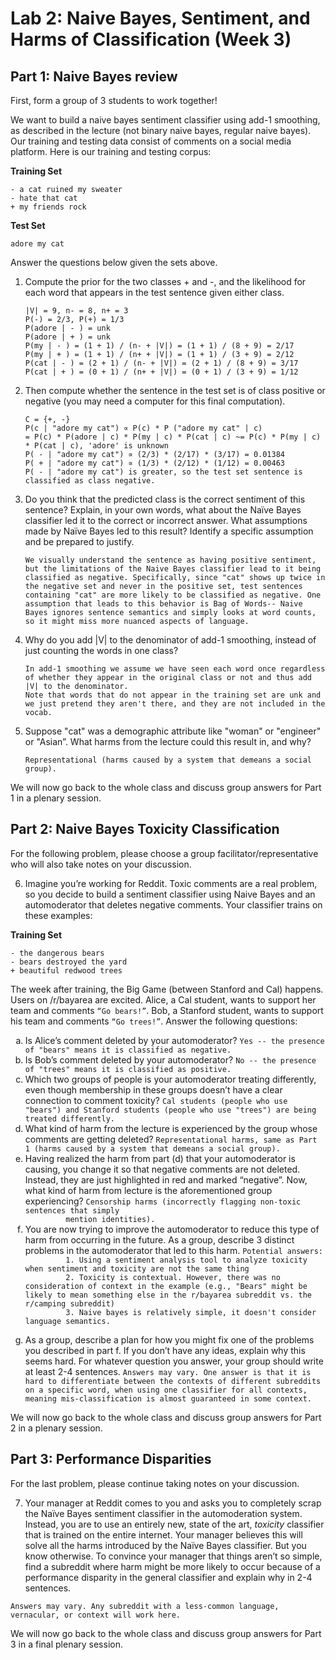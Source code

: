 # Lab 2: Naive Bayes, Sentiment, and Harms of Classification (Week 3)

## Part 1: Naive Bayes review

First, form a group of 3 students to work together!

We want to build a naive bayes sentiment classifier using add-1 smoothing, as described in the lecture (not binary naive bayes, regular naive bayes). Our training and testing data consist of comments on a social media platform. Here is our training and testing corpus:

**Training Set**

    - a cat ruined my sweater
    - hate that cat
    + my friends rock

**Test Set**

    adore my cat

Answer the questions below given the sets above.

1. Compute the prior for the two classes + and -, and the likelihood for each word that appears in the test sentence given either class.
   ```
   |V| = 9, n- = 8, n+ = 3
   P(-) = 2/3, P(+) = 1/3
   P(adore | - ) = unk
   P(adore | + ) = unk
   P(my | - ) = (1 + 1) / (n- + |V|) = (1 + 1) / (8 + 9) = 2/17
   P(my | + ) = (1 + 1) / (n+ + |V|) = (1 + 1) / (3 + 9) = 2/12
   P(cat | - ) = (2 + 1) / (n- + |V|) = (2 + 1) / (8 + 9) = 3/17
   P(cat | + ) = (0 + 1) / (n+ + |V|) = (0 + 1) / (3 + 9) = 1/12
   ```

2. Then compute whether the sentence in the test set is of class positive or negative (you may need a computer for this final computation).
   ```
   C = {+, -}
   P(c | "adore my cat") ∝ P(c) * P ("adore my cat" | c)
   = P(c) * P(adore | c) * P(my | c) * P(cat | c) ~= P(c) * P(my | c) * P(cat | c), 'adore' is unknown
   P( - | "adore my cat") ∝ (2/3) * (2/17) * (3/17) = 0.01384
   P( + | "adore my cat") ∝ (1/3) * (2/12) * (1/12) = 0.00463
   P( - | "adore my cat") is greater, so the test set sentence is classified as class negative.
   ```

3. Do you think that the predicted class is the correct sentiment of this sentence? Explain, in your own words, what about the Naïve Bayes classifier led it to the correct or incorrect answer. What assumptions made by Naïve Bayes led to this result? Identify a specific assumption and be prepared to justify.
   ```
   We visually understand the sentence as having positive sentiment, but the limitations of the Naive Bayes classifier lead to it being classified as negative. Specifically, since "cat" shows up twice in the negative set and never in the positive set, test sentences containing "cat" are more likely to be classified as negative. One assumption that leads to this behavior is Bag of Words-- Naive Bayes ignores sentence semantics and simply looks at word counts, so it might miss more nuanced aspects of language.
   ```

4. Why do you add |V| to the denominator of add-1 smoothing, instead of just counting the words in one class?
   ```
   In add-1 smoothing we assume we have seen each word once regardless of whether they appear in the original class or not and thus add |V| to the denominator. 
   Note that words that do not appear in the training set are unk and we just pretend they aren't there, and they are not included in the vocab. 
   ```

5. Suppose "cat" was a demographic attribute like "woman" or "engineer" or "Asian”. What harms from the lecture could this result in, and why?
   ```
   Representational (harms caused by a system that demeans a social group).
   ```

We will now go back to the whole class and discuss group answers for Part 1 in a plenary session.

## Part 2: Naive Bayes Toxicity Classification

For the following problem, please choose a group facilitator/representative who will also take notes on your discussion.

6. Imagine you’re working for Reddit. Toxic comments are a real problem, so you decide to build a sentiment classifier using Naive Bayes and an automoderator that deletes negative comments. Your classifier trains on these examples:

**Training Set**

    - the dangerous bears
    - bears destroyed the yard
    + beautiful redwood trees

   The week after training, the Big Game (between Stanford and Cal) happens. Users on /r/bayarea are excited. Alice, a Cal student, wants to support her team and comments `“Go bears!”`. Bob, a Stanford student, wants to support his team and comments `“Go trees!”`. Answer the following questions:

   <ol type="a">
      <li>Is Alice’s comment deleted by your automoderator?
         <code>Yes -- the presence of "bears" means it is classified as negative.</code>
      </li>
      <li>Is Bob’s comment deleted by your automoderator?
         <code>No -- the presence of "trees" means it is classified as positive.</code>
      </li>
      <li>Which two groups of people is your automoderator treating differently, even though membership in these groups doesn’t have a clear connection to comment toxicity?
         <code>Cal students (people who use "bears") and Stanford students (people who use "trees") are being treated differently.</code>
      </li>
      <li>What kind of harm from the lecture is experienced by the group whose comments are getting deleted?
         <code>Representational harms, same as Part 1 (harms caused by a system that demeans a social group).</code>
      </li>
      <li>Having realized the harm from part (d) that your automoderator is causing, you change it so that negative comments are not deleted. Instead, they are just highlighted in red and marked “negative”. Now, what kind of harm from lecture is the aforementioned group experiencing?
         <code>Censorship harms (incorrectly flagging non-toxic sentences that simply
         mention identities).</code>
      </li>
      <li>You are now trying to improve the automoderator to reduce this type of harm from occurring in the future. As a group, describe 3 distinct problems in the automoderator that led to this harm.
         <code>Potential answers:
         1. Using a sentiment analysis tool to analyze toxicity when sentiment and toxicity are not the same thing
         2. Toxicity is contextual. However, there was no consideration of context in the example (e.g., "Bears" might be likely to mean something else in the r/bayarea subreddit vs. the r/camping subreddit)
         3. Naive bayes is relatively simple, it doesn't consider language semantics.
         </code>
      </li>
      <li>As a group, describe a plan for how you might fix one of the problems you described in part f. If you don’t have any ideas, explain why this seems hard. For whatever question you answer, your group should write at least 2-4 sentences.
         <code>Answers may vary. One answer is that it is hard to differentiate between the contexts of different subreddits on a specific word, when using one classifier for all contexts, meaning mis-classification is almost guaranteed in some context.</code>
      </li>
   </ol>


   We will now go back to the whole class and discuss group answers for Part 2 in a plenary session.

## Part 3: Performance Disparities

For the last problem, please continue taking notes on your discussion.

7. Your manager at Reddit comes to you and asks you to completely scrap the Naïve Bayes sentiment classifier in the automoderation system. Instead, you are to use an entirely new, state of the art, *toxicity* classifier that is trained on the entire internet. Your manager believes this will solve all the harms introduced by the Naïve Bayes classifier. But you know otherwise. To convince your manager that things aren’t so simple, find a subreddit where harm might be more likely to occur because of a performance disparity in the general classifier and explain why in 2-4 sentences. 

```
Answers may vary. Any subreddit with a less-common language, vernacular, or context will work here.
```

We will now go back to the whole class and discuss group answers for Part 3 in a final plenary session.